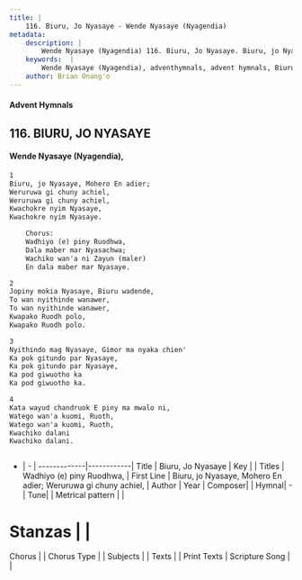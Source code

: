 ```yaml
---
title: |
    116. Biuru, Jo Nyasaye - Wende Nyasaye (Nyagendia)
metadata:
    description: |
        Wende Nyasaye (Nyagendia) 116. Biuru, Jo Nyasaye. Biuru, jo Nyasaye, Mohero En adier; Weruruwa gi chuny achiel, Weruruwa gi chuny achiel, Kwachokre nyim Nyasaye, Kwachokre nyim Nyasaye.  	Chorus: 	Wadhiyo (e) piny Ruodhwa, 	Dala maber mar Nyasachwa; 	Wachiko wan'a ni Zayun (maler) 	En dala maber mar Nyasaye.  
    keywords:  |
        Wende Nyasaye (Nyagendia), adventhymnals, advent hymnals, Biuru, Jo Nyasaye, Biuru, jo Nyasaye, Mohero En adier; Weruruwa gi chuny achiel,. Wadhiyo (e) piny Ruodhwa,
    author: Brian Onang'o
---
```


#### Advent Hymnals
## 116. BIURU, JO NYASAYE
####  Wende Nyasaye (Nyagendia),

```txt
1
Biuru, jo Nyasaye, Mohero En adier;
Weruruwa gi chuny achiel,
Weruruwa gi chuny achiel,
Kwachokre nyim Nyasaye,
Kwachokre nyim Nyasaye.

	Chorus:
	Wadhiyo (e) piny Ruodhwa,
	Dala maber mar Nyasachwa;
	Wachiko wan'a ni Zayun (maler)
	En dala maber mar Nyasaye.

2
Jopiny mokia Nyasaye, Biuru wadende,
To wan nyithinde wanawer,
To wan nyithinde wanawer,
Kwapako Ruodh polo,
Kwapako Ruodh polo.

3
Nyithindo mag Nyasaye, Gimor ma nyaka chien'
Ka pok gitundo par Nyasaye,
Ka pok gitundo par Nyasaye,
Ka pod giwuotho ka
Ka pod giwuotho ka.

4
Kata wayud chandruok E piny ma mwalo ni,
Watego wan'a kuomi, Ruoth,
Watego wan'a kuomi, Ruoth,
Kwachiko dalani
Kwachiko dalani.



```

- |   -  |
-------------|------------|
Title | Biuru, Jo Nyasaye |
Key |  |
Titles | Wadhiyo (e) piny Ruodhwa, |
First Line | Biuru, jo Nyasaye, Mohero En adier; Weruruwa gi chuny achiel, |
Author | 
Year | 
Composer| |
Hymnal|  - |
Tune|  |
Metrical pattern | |
# Stanzas |  |
Chorus |  |
Chorus Type |  |
Subjects | |
Texts |  |
Print Texts | 
Scripture Song |  |
    
